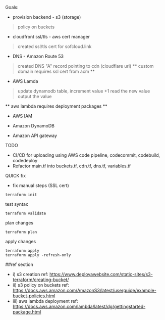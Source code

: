 Goals:

* provision backend - s3 (storage)
>policy on buckets

* cloudfront ssl/tls - aws cert manager
>created ssl/tls cert for sofcloud.link

* DNS - Amazon Route 53
>created DNS "A" record pointing to cdn (cloudflare url)
** custom domain requires ssl cert from acm **

* AWS Lamda
>update dynamodb table, increment value +1
>read the new value
>output the value

** aws lambda requires deployment packages **

* AWS IAM

* Amazon DynamoDB

* Amazon API gateway

TODO

* CI/CD for uploading using AWS code pipeline, codecommit, codebuild, codedeploy
* Refactor main.tf into buckets.tf, cdn.tf, dns.tf, variables.tf

QUICK fix

* fix manual steps (SSL cert)

```
terraform init
```

test syntax
```
terraform validate
``` 
plan changes 
```
terraform plan
```
apply changes
```
terraform apply
terraform apply -refresh-only
```

##ref section

* i) s3 creation ref: https://www.deployawebsite.com/static-sites/s3-terraform/creating-bucket/
* ii) s3 policy on buckets ref: https://docs.aws.amazon.com/AmazonS3/latest/userguide/example-bucket-policies.html
* iii) aws lambda deployment ref: https://docs.aws.amazon.com/lambda/latest/dg/gettingstarted-package.html

